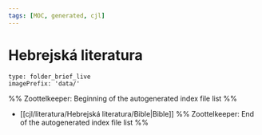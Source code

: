 ```yaml
---
tags: [MOC, generated, cjl]
---
```

# Hebrejská literatura
```ccard
type: folder_brief_live
imagePrefix: 'data/'
```
%% Zoottelkeeper: Beginning of the autogenerated index file list  %%
-  [[cjl/literatura/Hebrejská literatura/Bible|Bible]]
%% Zoottelkeeper: End of the autogenerated index file list  %%
